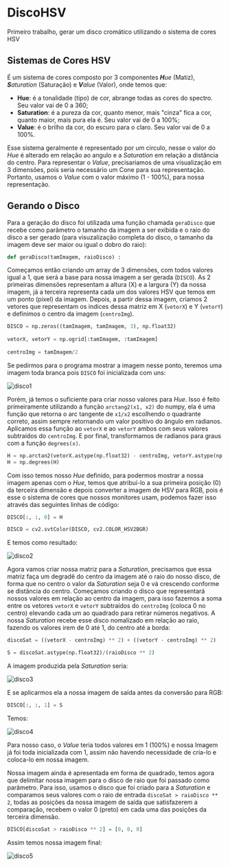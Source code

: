 # DiscoHSV
Primeiro trabalho, gerar um disco cromático utilizando o sistema de cores HSV

## Sistemas de Cores HSV
É um sistema de cores composto por 3 componentes _**H**ue_ (Matiz), _**S**aturation_ (Saturação) e _**V**alue_ (Valor), onde temos que:
* **Hue**: é a tonalidade (tipo) de cor, abrange todas as cores do spectro. Seu valor vai de 0 a 360;
* **Saturation**: é a pureza da cor, quanto menor, mais "cinza" fica a cor, quanto maior, mais pura ela é. Seu valor vai de 0 a 100%;
* **Value**: é o brilho da cor, do escuro para o claro. Seu valor vai de 0 a 100%.

Esse sistema geralmente é representado por um circulo, nesse o valor do _Hue_ é alterado em relação ao angulo e a _Saturation_ em relação a distância do centro. Para representar o _Value_, precisariamos de uma visualização em 3 dimensões, pois seria necessário um Cone para sua representação. Portanto, usamos o _Value_ com o valor máximo (1 - 100%), para nossa representação.

## Gerando o Disco
Para a geração do disco foi utilizada uma função chamada `geraDisco` que recebe como parâmetro o tamanho da imagem a ser exibida e o raio do disco a ser gerado (para visuzalização completa do disco, o tamanho da imagem deve ser maior ou igual o dobro do raio):
```python
def geraDisco(tamImagem, raioDisco) :
```

Começamos então criando um array de 3 dimensões, com todos valores igual a 1,  que será a base para nossa imagem a ser gerada (`DISCO`). As 2 primeiras dimensões representam a altura (X) e a largura (Y) da nossa imagem, já a terceira representa cada um dos valores HSV que temos em um ponto (pixel) da imagem. Depois, a partir dessa imagem, criamos 2 vetores que representam os indices dessa matriz em X (`vetorX`) e Y (`vetorY`) e definimos o centro da imagem (`centroImg`).
```python
DISCO = np.zeros((tamImagem, tamImagem, 3), np.float32)
    
vetorX, vetorY = np.ogrid[:tamImagem, :tamImagem]
    
centroImg = tamImagem/2
```

Se pedirmos para o programa mostrar a imagem nesse ponto, teremos uma imagem toda branca pois `DISCO` foi inicializada com uns:

![disco1](https://github.com/rmallermartins/ProcImagens/blob/master/DiscoHSV/Imagens/disco1.png)

Porém, já temos o suficiente para criar nosso valores para _Hue_. Isso é feito primeiramente utilizando a função `arctang2(x1, x2)` do numpy, ela é uma função que retorna o arc tangente de `x1/x2` escolhendo o quadrante correto, assim sempre retornando um valor positivo do ângulo em radianos. Aplicamos essa função ao `vetorX` e ao `vetorY` ambos com seus valores subtraídos do `centroImg`. E por final, transformamos de radianos para graus com a função `degrees(x)`.

```python
H = np.arctan2(vetorX.astype(np.float32) - centroImg, vetorY.astype(np.float32) - centroImg)
H = np.degrees(H)
```

Com isso temos nosso _Hue_ definido, para podermos mostrar a nossa imagem apenas com o _Hue_, temos que atribuí-lo a sua primeira posição (0) da terceira dimensão e depois converter a imagem de HSV para RGB, pois é esse o sistema de cores que nossos monitores usam, podemos fazer isso através das seguintes linhas de código:

```python
DISCO[:, :, 0] = H

DISCO = cv2.svtColor(DISCO, cv2.COLOR_HSV2BGR)
```

E temos como resultado:

![disco2](https://github.com/rmallermartins/ProcImagens/blob/master/DiscoHSV/Imagens/disco2.png)

Agora vamos criar nossa matriz para a _Saturation_, precisamos que essa matriz faça um degradê do centro da imagem até o raio do nosso disco, de forma que no centro o valor da _Saturation_ seja 0 e vá crescendo conforme se distância do centro. Começamos criando o disco que representará nossos valores em relação ao centro da imagem, para isso fazemos a soma entre os vetores `vetorX` e `vetorY` subtraídos do `centroImg` (coloca 0 no centro) elevando cada um ao quadrado para retirar números negativos. A nossa _Saturation_ recebe esse disco nomalizado em relação ao raio, fazendo os valores irem de 0 até 1, do centro até a borda:

```python
discoSat = ((vetorX - centroImg) ** 2) + ((vetorY - centroImg) ** 2)

S = discoSat.astype(np.float32)/(raioDisco ** 2)
```

A imagem produzida pela _Saturation_ seria:

![disco3](https://github.com/rmallermartins/ProcImagens/blob/master/DiscoHSV/Imagens/disco3.png)

E se aplicarmos ela a nossa imagem de saída antes da conversão para RGB:

```python
DISCO[:, :, 1] = S
```

Temos:

![disco4](https://github.com/rmallermartins/ProcImagens/blob/master/DiscoHSV/Imagens/disco4.png)

Para nosso caso, o _Value_ teria todos valores em 1 (100%) e nossa Imagem já foi toda inicializada com 1, assim não havendo necessidade de cria-lo e coloca-lo em nossa imagem.

Nossa imagem ainda é apresentada em forma de quadrado, temos agora que delimitar nossa imagem para o disco de raio que foi passado como parâmetro. Para isso, usamos o disco que foi criado para a _Saturation_ e comparamos seus valores com o raio de entrada `discoSat > raioDisco ** 2`, todas as posições da nossa imagem de saída que satisfazerem a comparação, recebem o valor 0 (preto) em cada uma das posições da terceira dimensão.

```python
DISCO[discoSat > raioDisco ** 2] = [0, 0, 0]
```

Assim temos nossa imagem final:

![disco5](https://github.com/rmallermartins/ProcImagens/blob/master/DiscoHSV/Imagens/disco5.png)
